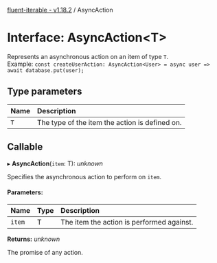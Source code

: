 [fluent-iterable - v1.18.2](../README.md) / AsyncAction

# Interface: AsyncAction<T\>

Represents an asynchronous action on an item of type `T`.<br>
  Example: `const createUserAction: AsyncAction<User> = async user => await database.put(user);`

## Type parameters

Name | Description |
:------ | :------ |
`T` | The type of the item the action is defined on.    |

## Callable

▸ **AsyncAction**(`item`: T): *unknown*

Specifies the asynchronous action to perform on `item`.

#### Parameters:

Name | Type | Description |
:------ | :------ | :------ |
`item` | T | The item the action is performed against.   |

**Returns:** *unknown*

The promise of any action.
